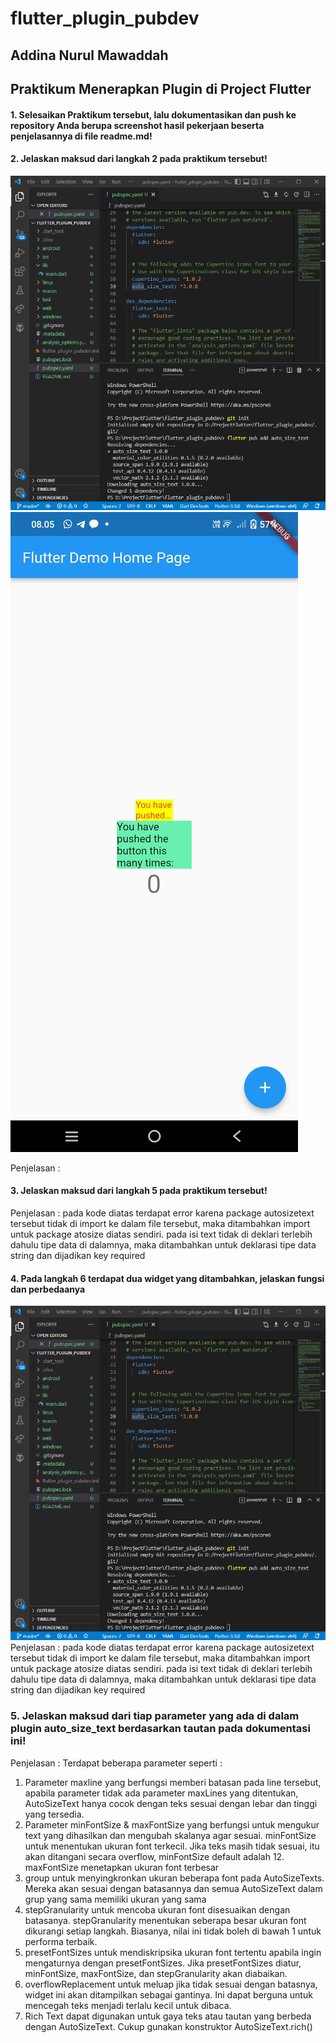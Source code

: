 # flutter_plugin_pubdev

## Addina Nurul Mawaddah

## Praktikum Menerapkan Plugin di Project Flutter

#### 1. Selesaikan Praktikum tersebut, lalu dokumentasikan dan push ke repository Anda berupa screenshot hasil pekerjaan beserta penjelasannya di file readme.md!

#### 2. Jelaskan maksud dari langkah 2 pada praktikum tersebut!
![Screenshot Hello World](images/langkah_2.PNG)<br>
![Screenshot Hello World](images/hasil.jpg)<br>

Penjelasan : 

#### 3. Jelaskan maksud dari langkah 5 pada praktikum tersebut!
Penjelasan : pada kode diatas terdapat error karena package autosizetext tersebut tidak di import ke dalam file tersebut, maka ditambahkan import untuk package atosize diatas sendiri. pada isi text tidak di deklari terlebih dahulu tipe data di dalamnya, maka ditambahkan untuk deklarasi tipe data string dan dijadikan key required

#### 4. Pada langkah 6 terdapat dua widget yang ditambahkan, jelaskan fungsi dan perbedaanya
![Screenshot Hello World](images/langkah_2.PNG)<br>
Penjelasan : 
pada kode diatas terdapat error karena package autosizetext tersebut tidak di import ke dalam file tersebut, maka ditambahkan import untuk package atosize diatas sendiri. pada isi text tidak di deklari terlebih dahulu tipe data di dalamnya, maka ditambahkan untuk deklarasi tipe data string dan dijadikan key required

### 5. Jelaskan maksud dari tiap parameter yang ada di dalam plugin auto_size_text berdasarkan tautan pada dokumentasi ini! 
Penjelasan :
Terdapat beberapa parameter seperti : 
1. Parameter maxline yang berfungsi memberi batasan pada line tersebut, apabila parameter tidak ada parameter maxLines yang ditentukan, AutoSizeText hanya cocok dengan teks sesuai dengan lebar dan tinggi yang tersedia.
2. Parameter minFontSize & maxFontSize yang berfungsi untuk mengukur text yang dihasilkan dan mengubah skalanya agar sesuai. minFontSize untuk menentukan ukuran font terkecil. Jika teks masih tidak sesuai, itu akan ditangani secara overflow, minFontSize default adalah 12. maxFontSize menetapkan ukuran font terbesar
3. group untuk menyingkronkan ukuran beberapa font pada AutoSizeTexts. Mereka akan sesuai dengan batasannya dan semua AutoSizeText dalam grup yang sama memiliki ukuran yang sama
4. stepGranularity untuk mencoba ukuran font disesuaikan dengan batasanya. stepGranularity menentukan seberapa besar ukuran font dikurangi setiap langkah. Biasanya, nilai ini tidak boleh di bawah 1 untuk performa terbaik.
5. presetFontSizes untuk mendiskripsika ukuran font tertentu apabila ingin mengaturnya dengan presetFontSizes. Jika presetFontSizes diatur, minFontSize, maxFontSize, dan stepGranularity akan diabaikan.
6. overflowReplacement untuk meluap jika tidak sesuai dengan batasnya, widget ini akan ditampilkan sebagai gantinya. Ini dapat berguna untuk mencegah teks menjadi terlalu kecil untuk dibaca.
7. Rich Text dapat digunakan untuk gaya teks atau tautan yang berbeda dengan AutoSizeText. Cukup gunakan konstruktor AutoSizeText.rich()



